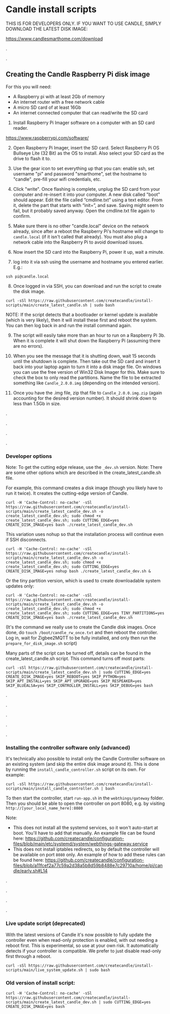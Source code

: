 # Candle install scripts


THIS IS FOR DEVELOPERS ONLY. IF YOU WANT TO USE CANDLE, SIMPLY DOWNLOAD THE LATEST DISK IMAGE:

https://www.candlesmarthome.com/download


.


.


## Creating the Candle Raspberry Pi disk image
For this you will need:
- A Raspberry pi with at least 2Gb of memory
- An internet router with a free network cable
- A micro SD card of at least 16Gb
- An internet connected computer that can read/write the SD card

1. Install Raspberry Pi Imager software on a computer with an SD card reader.

https://www.raspberrypi.com/software/

2. Open Raspberry Pi Imager, insert the SD card. Select Raspberry Pi OS Bullseye Lite (32 Bit) as the OS to install. Also select your SD card as the drive to flash it to.

3. Use the gear icon to set everything up that you can: enable ssh, set username "pi" and password "smarthome", set the hostname to "candle", pre-fill your wifi credentials, etc.

4. Click "write". Once flashing is complete, unplug the SD card from your computer and re-insert it into your computer. A new disk called "boot" should appear. Edit the file called “cmdline.txt” using a text editor. From it, delete the part that starts with “init=”, and save. Saving might seem to fail, but it probably saved anyway. Open the cmdline.txt file again to confirm.

5. Make sure there is no other "candle.local" device on the network already, since after a reboot the Raspberry Pi's hostname will change to `candle.local` (if it isn't called that already). You must also plug a network cable into the Raspberry Pi to avoid download issues.

6. Now insert the SD card into the Raspberry Pi, power it up, wait a minute.

7. log into it via ssh using the username and hostname you entered earlier. E.g.:
```
ssh pi@candle.local
```

8. Once logged in via SSH, you can download and run the script to create the disk image.
```
curl -sSl https://raw.githubusercontent.com/createcandle/install-scripts/main/create_latest_candle.sh | sudo bash
```

NOTE: If the script detects that a bootloader or kernel update is available (which is very likely), then it will install these first and reboot the system. You can then log back in and run the install command again.

9. The script will easily take more than an hour to run on a Raspberry Pi 3b. When it is complete it will shut down the Raspberry Pi (assuming there are no errors).

13. When you see the message that it is shutting down, wait 15 seconds until the shutdown is complete. Then take out the SD card and insert it back into your laptop again to turn it into a disk image file. On windows you can use the free version of Win32 Disk Imager for this. Make sure to check the box to only read the partitions. Name the file to be extracted something like `Candle_2.0.0.img` (depending on the intended version).

14. Once you have the .img file, zip that file to `Candle_2.0.0.img.zip` (again accounting for the desired version number). It should shrink down to less than 1.5Gb in size.

.

.

.

.

### Developer options
Note: To get the cutting edge release, use the `_dev.sh` version.
Note: There are some other options which are described in the create_latest_candle.sh file. 

For example, this command creates a disk image (though you likely have to run it twice). It creates the cutting-edge version of Candle.
```
curl -H 'Cache-Control: no-cache' -sSl https://raw.githubusercontent.com/createcandle/install-scripts/main/create_latest_candle_dev.sh -o create_latest_candle_dev.sh; sudo chmod +x create_latest_candle_dev.sh; sudo CUTTING_EDGE=yes CREATE_DISK_IMAGE=yes bash ./create_latest_candle_dev.sh
```
This variation uses nohup so that the installation process will continue even if SSH disconnects.
```
curl -H 'Cache-Control: no-cache' -sSl https://raw.githubusercontent.com/createcandle/install-scripts/main/create_latest_candle_dev.sh -o create_latest_candle_dev.sh; sudo chmod +x create_latest_candle_dev.sh; sudo CUTTING_EDGE=yes CREATE_DISK_IMAGE=yes nohup bash ./create_latest_candle_dev.sh &
```

Or the tiny partition version, which is used to create downloadable system updates only:
```
curl -H 'Cache-Control: no-cache' -sSl https://raw.githubusercontent.com/createcandle/install-scripts/main/create_latest_candle_dev.sh -o create_latest_candle_dev.sh; sudo chmod +x create_latest_candle_dev.sh; sudo CUTTING_EDGE=yes TINY_PARTITIONS=yes CREATE_DISK_IMAGE=yes bash ./create_latest_candle_dev.sh
```
(It's the command we really use to create the Candle disk images. Once done, do `touch /boot/candle_rw_once.txt` and then reboot the controller. Log in, wait for Zigbee2MQTT to be fully installed, and only then run the `prepare_for_disk_image.sh` script)


Many parts of the script can be turned off, details can be found in the create_latest_candle.sh script. This command turns off most parts:
```
curl -sSl https://raw.githubusercontent.com/createcandle/install-scripts/main/create_latest_candle_dev.sh | sudo CUTTING_EDGE=yes CREATE_DISK_IMAGE=yes SKIP_REBOOT=yes SKIP_PYTHON=yes SKIP_APT_INSTALL=yes SKIP_APT_UPGRADE=yes SKIP_RESPEAKER=yes SKIP_BLUEALSA=yes SKIP_CONTROLLER_INSTALL=yes SKIP_DEBUG=yes bash
```

.

.

.

.

.

### Installing the controller software only (advanced)
It's technically also possible to install only the Candle Controller software on an existing system (and skip the entire disk image around it). This is done by running the `install_candle_controller.sh` script on its own. For example:

```
curl -sSl https://raw.githubusercontent.com/createcandle/install-scripts/main/install_candle_controller.sh | bash
```
To then start the controller, start `run-app.sh` in the `webthings/gateway` folder. Then you should be able to open the controller on port 8080, e.g. by visiting `http://[your_local_name_here]:8080`

Note:
- This does not install all the systemd services, so it won't auto-start at boot. You'll have to add that manually. An example file can be found here:
https://github.com/createcandle/configuration-files/blob/main/etc/systemd/system/webthings-gateway.service
- This does not install iptables redirects, so by default the controller will be available on port `8080` only. An example of how to add these rules can be found here:
https://github.com/createcandle/configuration-files/blob/a11fcef2a77c59a2d38a5b8d59b8488e7c29710a/home/pi/candle/early.sh#L14

.

.

.

.

### Live update script (deprecated)
With the latest versions of Candle it's now possible to fully update the controller even when read-only protection is enabled, with out needing a reboot first. This is experimental, so use at your own risk. It automatically detects if your controller is compatible. We prefer to just disable read-only first through a reboot.

```
curl -sSl https://raw.githubusercontent.com/createcandle/install-scripts/main/live_system_update.sh | sudo bash
```

### Old version of install script:
```
curl -H 'Cache-Control: no-cache' -sSl https://raw.githubusercontent.com/createcandle/install-scripts/main/create_latest_candle_dev.sh | sudo CUTTING_EDGE=yes CREATE_DISK_IMAGE=yes bash
```





